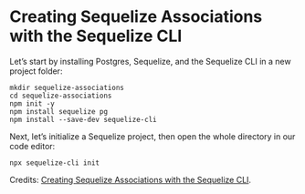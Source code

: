 # Creating Sequelize Associations with the Sequelize CLI

Let’s start by installing Postgres, Sequelize, and the Sequelize CLI in a new project folder:

```
mkdir sequelize-associations
cd sequelize-associations
npm init -y
npm install sequelize pg
npm install --save-dev sequelize-cli
```

Next, let’s initialize a Sequelize project, then open the whole directory in our code editor:

```
npx sequelize-cli init
```

Credits: [Creating Sequelize Associations with the Sequelize CLI](https://levelup.gitconnected.com/creating-sequelize-associations-with-the-sequelize-cli-tool-d83caa902233).